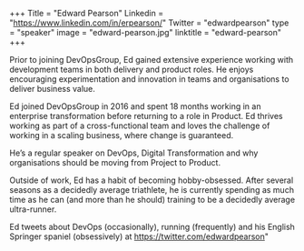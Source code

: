+++
Title = "Edward Pearson"
Linkedin = "https://www.linkedin.com/in/erpearson/"
Twitter = "edwardpearson"
type = "speaker"
image = "edward-pearson.jpg"
linktitle = "edward-pearson"
+++

Prior to joining DevOpsGroup, Ed gained extensive experience working with development teams in both delivery and product roles. He enjoys encouraging experimentation and innovation in teams and organisations to deliver business value.

Ed joined DevOpsGroup in 2016 and spent 18 months working in an enterprise transformation before returning to a role in Product. Ed thrives working as part of a cross-functional team and loves the challenge of working in a scaling business, where change is guaranteed.

He’s a regular speaker on DevOps, Digital Transformation and why organisations should be moving from Project to Product.

Outside of work, Ed has a habit of becoming hobby-obsessed. After several seasons as a decidedly average triathlete, he is currently spending as much time as he can (and more than he should) training to be a decidedly average ultra-runner.

Ed tweets about DevOps (occasionally), running (frequently) and his English Springer spaniel (obsessively) at https://twitter.com/edwardpearson"